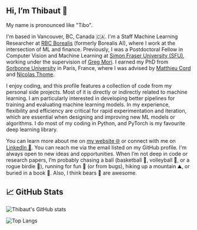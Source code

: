 ## Hi, I’m Thibaut 🐻

My name is pronounced like "Tibo". 

I'm based in Vancouver, BC, Canada 🇨🇦. 
I'm a Staff Machine Learning Researcher at [RBC Borealis](https://rbcborealis.com/) (formerly Borealis AI), where I work at the intersection of ML and finance. 
Previously, I was a Postdoctoral Fellow in Computer Vision and Machine Learning at [Simon Fraser University (SFU)](https://www.sfu.ca/), working under the supervision of [Greg Mori](https://www.cs.sfu.ca/~mori/). 
I earned my PhD from [Sorbonne University](https://www.sorbonne-universite.fr/en) in Paris, France, where I was advised by [Matthieu Cord](https://cord.isir.upmc.fr/) and [Nicolas Thome](https://thome.isir.upmc.fr/).

I enjoy coding, and this profile features a collection of code from my personal side projects. 
Most of it is directly or indirectly related to machine learning. 
I am particularly interested in developing better pipelines for training and evaluating machine learning models. 
In my experience, flexibility and efficiency are critical for rapid experimentation and iteration, which are essential when designing and improving new ML models or algorithms.
I do most of my coding in Python, and PyTorch is my favourite deep learning library. 

You can learn more about me on [my website 🌐](https://durandtibo.github.io/) or connect with me on [LinkedIn 👥](https://www.linkedin.com/in/thibaut-durand-60568162/). 
You can reach me via the email listed on my GitHub profile. 
I'm always open to new ideas and opportunities. 
When I’m not deep in code or research papers, I’m probably chasing a ball (basketball 🏀, volleyball 🏐, or a rogue birdie 🏸), running for fun 🏃 (or from bugs), hiking up a mountain ⛰️, or buried in a book 📖. 
Also, I think bears 🐻 are awesome.

## 📈 GitHub Stats

![Thibaut's GitHub stats](https://github-readme-stats.vercel.app/api?username=durandtibo&show_icons=true&theme=swift)

![Top Langs](https://github-readme-stats.vercel.app/api/top-langs/?username=durandtibo&layout=compact&theme=swift&hide=Jupyter%20Notebook)
